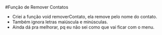 #Função de Remover Contatos

- Criei a função void removerContato, ela remove pelo nome do contato.
- Também ignora letras maiúscula e minúsculas.
- Ainda dá pra melhorar, pq eu não sei como que vai ficar com o menu.
